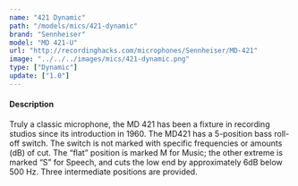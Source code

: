```yaml
---
name: "421 Dynamic"
path: "/models/mics/421-dynamic"
brand: "Sennheiser"
model: "MD 421-U"
url: "http://recordinghacks.com/microphones/Sennheiser/MD-421"
image: "../../../images/mics/421-dynamic.png"
type: ["Dynamic"]
update: ["1.0"]
---
```

#### Description
Truly a classic microphone, the MD 421 has been a fixture in recording studios since its introduction in 1960. The MD421 has a 5-position bass roll-off switch. The switch is not marked with specific frequencies or amounts (dB) of cut. The “flat” position is marked M for Music; the other extreme is marked “S” for Speech, and cuts the low end by approximately 6dB below 500 Hz. Three intermediate positions are provided. 